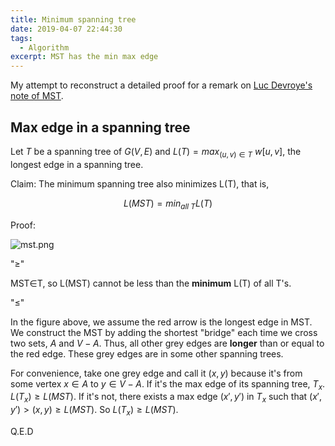 ```yaml
---
title: Minimum spanning tree
date: 2019-04-07 22:44:30
tags:
  - Algorithm
excerpt: MST has the min max edge
---
```


My attempt to reconstruct a detailed proof for a remark on [Luc Devroye's note of MST](http://luc.devroye.org/HenriMertens-ShortestPath+MST-2019.pdf).

## Max edge in a spanning tree

Let $T$ be a spanning tree of $G(V,E)$ and $L(T) = max_{(u,v)\in T}\ w[u, v]$, the longest edge in a spanning tree.

$\text{Claim: The minimum spanning tree also minimizes L(T), that is, }$

$$
L(MST) = min_{all\ T} L(T)
$$

$\text{Proof:}$

![mst.png](https://i.imgur.com/H7pKqwO.png)

"$\geq$"

MST$\in$T, so L(MST) cannot be less than the **minimum** L(T) of all T's.

"$\leq$"

In the figure above, we assume the red arrow is the longest edge in MST. We construct the MST by adding the shortest "bridge" each time we cross two sets, $A$ and $V-A$. Thus, all other grey edges are **longer** than or equal to the red edge. These grey edges are in some other spanning trees.

For convenience, take one grey edge and call it $(x,y)$ because it's from some vertex $x\in A$ to $y \in V-A$. If it's the max edge of its spanning tree, $T_x$. $L(T_x) \geq L(MST)$.
If it's not, there exists a max edge $(x',y')$ in $T_x$ such that $(x',y') \gt (x, y) \geq L(MST)$. So $L(T_x) \geq L(MST)$.

Q.E.D
